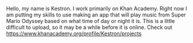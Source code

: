 Hello, my name is Kestron. I work primarily on Khan Academy.
Right now I am putting my skills to use making an app that will play music from Super Mario Odyssey based on what time of day or night it is.
This is a little difficult to upload, so it may be a while before it is online.
Check out https://www.khanacademy.org/profile/Kestron/projects
